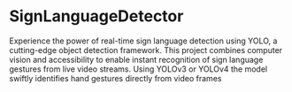 # SignLanguageDetector
Experience the power of real-time sign language detection using YOLO, a cutting-edge object detection framework. This project combines computer vision and accessibility to enable instant recognition of sign language gestures from live video streams.  Using YOLOv3 or YOLOv4 the model swiftly identifies hand gestures directly from video frames
